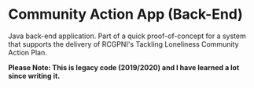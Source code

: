 # Community Action App (Back-End)
Java back-end application. Part of a quick proof-of-concept for a system that supports the delivery of RCGPNI's Tackling Loneliness Community Action Plan.

**Please Note: This is legacy code (2019/2020) and I have learned a lot since writing it.**
